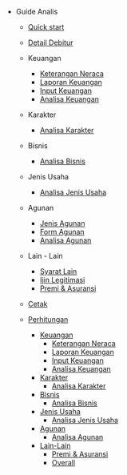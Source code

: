 - Guide Analis

  - [Quick start](guide.md "Quick start")
  - [Detail Debitur](debitur_detail.md "Detail Debitur")
  - Keuangan
    - [Keterangan Neraca](neraca.md "Keterangan Neraca")
    - [Laporan Keuangan](rugi_laba.md "Laporan Keuangan")
    - [Input Keuangan](keuangan.md "Keuangan")
    - [Analisa Keuangan](analisa_keuangan.md "Analisa Keuangan")
  - Karakter
    - [Analisa Karakter](analisa_karakter.md "Analisa Karakter")
  - Bisnis
    - [Analisa Bisnis](analisa_bisnis.md "Analisa Bisnis")
  - Jenis Usaha
    - [Analisa Jenis Usaha](jenis_usaha.md "Analisa Jenis Usaha")
  - Agunan
    - [Jenis Agunan](jenis_agunan.md "Analisa Agunan")
    - [Form Agunan](form_agunan.md "Form Agunan")
    - [Analisa Agunan](analisa_agunan.md "Analisa Agunan")
  - Lain - Lain
    - [Syarat Lain](syarat_lain.md "Syarat Lain")
    - [Ijin Legitimasi](ijin.md "Ijin Yang Dilegitimasi")
    - [Premi & Asuransi](premi.md "Premi & Asuransi")

  - [Cetak](printing.md "Cetak")
  - [Perhitungan](perhitungan.md "Perhitungan")
    - [Keuangan](perhitungan.md)
      - [Keterangan Neraca](perhitungan/keuangan/keterangan-neraca.md "Keterangan Neraca")
      - [Laporan Keuangan](perhitungan/keuangan/laporan-keuangan.md "Laporan Keuangan")
      - [Input Keuangan](perhitungan/keuangan/input-keuangan.md "Input Keuangan")
      - [Analisa Keuangan](perhitungan/keuangan/analisa-keuangan.md "Analisa Keuangan")
    - [Karakter](perhitungan.md)
      - [Analisa Karakter](perhitungan/karakter/analisa-karakter.md "Analisa Karakter")
    - [Bisnis](perhitungan.md)
      - [Analisa Bisnis](perhitungan/bisnis/analisa-bisnis.md "Analisa Bisnis")
    - [Jenis Usaha](perhitungan.md)
      - [Analisa Jenis Usaha](perhitungan/jenis-usaha/analisa-jenis-usaha.md "Analisa Jenis Usaha")
    - [Agunan](perhitungan.md)
      - [Analisa Agunan](perhitungan/agunan/analisa-agunan.md "Analisa Agunan")
    - [Lain-Lain](perhitungan.md)
      - [Premi & Asuransi](perhitungan/lain-lain/premi-asuransi.md "Premi & Asuransi")
      - [Overall](perhitungan/lain-lain/overall.md "Overall")
